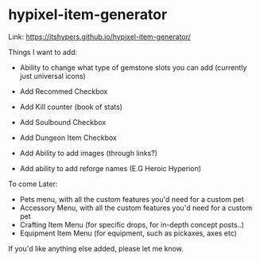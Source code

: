 # hypixel-item-generator

Link:
https://itshypers.github.io/hypixel-item-generator/

Things I want to add:

- Ability to change what type of gemstone slots you can add (currently just universal icons)

- Add Recommed Checkbox
- Add Kill counter (book of stats)
- Add Soulbound Checkbox
- Add Dungeon Item Checkbox
- Add Ability to add images (through links?)
- Add ability to add reforge names (E.G Heroic Hyperion)

To come Later:

- Pets menu, with all the custom features you'd need for a custom pet
- Accessory Menu, with all the custom features you'd need for a custom pet
- Crafting Item Menu (for specific drops, for in-depth concept posts..)
- Equipment Item Menu (for equipment, such as pickaxes, axes etc)

If you'd like anything else added, please let me know.
